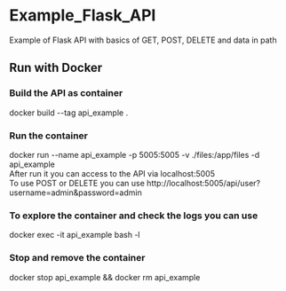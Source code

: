 # Example_Flask_API
Example of Flask API with basics of GET, POST, DELETE and data in path


## Run with Docker
### Build the API as container
docker build --tag api_example .

### Run the container
docker run --name api_example -p 5005:5005 -v ./files:/app/files -d api_example\
After run it you can access to the API via localhost:5005\
To use POST or DELETE you can use http://localhost:5005/api/user?username=admin&password=admin

### To explore the container and check the logs you can use
docker exec -it api_example bash -l

### Stop and remove the container
docker stop api_example && docker rm api_example
